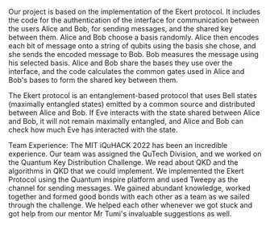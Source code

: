 Our project is based on the implementation of the  Ekert protocol. It includes the code for the authentication of the interface for communication between the users Alice and Bob, for sending messages, and the shared key between them.
Alice and Bob choose a basis randomly. Alice then encodes each bit of message onto a string of qubits using the basis she chose, and she sends the encoded message to Bob. Bob measures the message using his selected basis.
Alice and Bob share the bases they use over the interface, and the code calculates the common gates used in Alice and Bob's bases to form the shared key between them. 

The Ekert protocol is an entanglement-based protocol that uses Bell states (maximally entangled states) emitted by a common source and distributed between Alice and Bob. If Eve interacts with the state shared between Alice and Bob, it will not remain maximally entangled, and Alice and Bob can check how much Eve has interacted with the state.

Team Experience: 
The MIT iQuHACK 2022 has been an incredible experience. 
Our team was assigned the QuTech Division, and we worked on the Quantum Key Distribution Challenge. We read about QKD and the algorithms in QKD that we could implement. We implemented the Ekert Protocol using the Quantum inspire platform and used Tweepy as the channel for sending messages. 
We gained abundant knowledge, worked together and formed good bonds with each other as a team as we sailed through the challenge. We helped each other whenever we got stuck and got help from our mentor Mr Tumi's invaluable suggestions as well.
